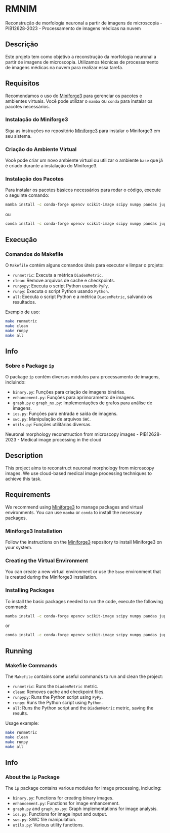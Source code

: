 # RMNIM

Reconstrução de morfologia neuronal a partir de imagens de microscopia - PIB12628-2023 - Processamento de imagens médicas na nuvem

## Descrição

Este projeto tem como objetivo a reconstrução da morfologia neuronal a partir de imagens de microscopia. Utilizamos técnicas de processamento de imagens médicas na nuvem para realizar essa tarefa.

## Requisitos

Recomendamos o uso do [Miniforge3](https://github.com/conda-forge/miniforge) para gerenciar os pacotes e ambientes virtuais. Você pode utilizar o `mamba` ou `conda` para instalar os pacotes necessários.

### Instalação do Miniforge3

Siga as instruções no repositório [Miniforge3](https://github.com/conda-forge/miniforge) para instalar o Miniforge3 em seu sistema.

### Criação do Ambiente Virtual

Você pode criar um novo ambiente virtual ou utilizar o ambiente `base` que já é criado durante a instalação do Miniforge3.

### Instalação dos Pacotes

Para instalar os pacotes básicos necessários para rodar o código, execute o seguinte comando:

```sh
mamba install -c conda-forge opencv scikit-image scipy numpy pandas jupyterlab
```
ou
```sh
conda install -c conda-forge opencv scikit-image scipy numpy pandas jupyterlab
```
## Execução
### Comandos do Makefile

O `Makefile` contém alguns comandos úteis para executar e limpar o projeto:

- `runmetric`: Executa a métrica `DiademMetric`.
- `clean`: Remove arquivos de cache e checkpoints.
- `runpypy`: Executa o script Python usando `PyPy`.
- `runpy`: Executa o script Python usando `Python`.
- `all`: Executa o script Python e a métrica `DiademMetric`, salvando os resultados.

Exemplo de uso:

```sh
make runmetric
make clean
make runpy
make all
```
## Info
### Sobre o Package `ip`

O package `ip` contém diversos módulos para processamento de imagens, incluindo:

- `binary.py`: Funções para criação de imagens binárias.
- `enhancement.py`: Funções para aprimoramento de imagens.
- `graph.py` e `graph_nx.py`: Implementações de grafos para análise de imagens.
- `ios.py`: Funções para entrada e saída de imagens.
- `swc.py`: Manipulação de arquivos `SWC`.
- `utils.py`: Funções utilitárias diversas.

Neuronal morphology reconstruction from microscopy images - PIB12628-2023 - Medical image processing in the cloud

## Description

This project aims to reconstruct neuronal morphology from microscopy images. We use cloud-based medical image processing techniques to achieve this task.

## Requirements

We recommend using [Miniforge3](https://github.com/conda-forge/miniforge) to manage packages and virtual environments. You can use `mamba` or `conda` to install the necessary packages.

### Miniforge3 Installation

Follow the instructions on the [Miniforge3](https://github.com/conda-forge/miniforge) repository to install Miniforge3 on your system.

### Creating the Virtual Environment

You can create a new virtual environment or use the `base` environment that is created during the Miniforge3 installation.

### Installing Packages

To install the basic packages needed to run the code, execute the following command:

```sh
mamba install -c conda-forge opencv scikit-image scipy numpy pandas jupyterlab
```
or
```sh
conda install -c conda-forge opencv scikit-image scipy numpy pandas jupyterlab
```
## Running
### Makefile Commands

The `Makefile` contains some useful commands to run and clean the project:

- `runmetric`: Runs the `DiademMetric` metric.
- `clean`: Removes cache and checkpoint files.
- `runpypy`: Runs the Python script using `PyPy`.
- `runpy`: Runs the Python script using `Python`.
- `all`: Runs the Python script and the `DiademMetric` metric, saving the results.

Usage example:

```sh
make runmetric
make clean
make runpy
make all
```
## Info
### About the `ip` Package

The `ip` package contains various modules for image processing, including:

- `binary.py`: Functions for creating binary images.
- `enhancement.py`: Functions for image enhancement.
- `graph.py` and `graph_nx.py`: Graph implementations for image analysis.
- `ios.py`: Functions for image input and output.
- `swc.py`: SWC file manipulation.
- `utils.py`: Various utility functions.
